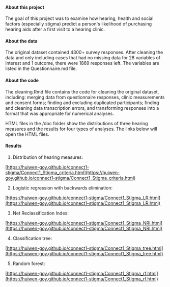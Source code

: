 #### About this project
 
The goal of this project was to examine how hearing, health and social factors (especially stigma) predict a person's likelihood of purchasing hearing aids after a first visit to a hearing clinic. 
 
#### About the data
 
The original dataset contained 4300+ survey responses. After cleaning the data and only including cases that had no missing data for 28 variables of interest and 1 outcome, there were 1869 responses left. The variables are listed in the Questionnaire.md file. 
 
#### About the code
 
The cleaning.Rmd file contains the code for cleaning the original dataset, including: merging data from questionnaire responses, clinic measurements and consent forms; finding and excluding duplicated participants; finding and cleaning data transcription errors, and transforming responses into a format that was appropriate for numerical analyses.
 
HTML files in the /doc folder show the distributions of three hearing measures and the results for four types of analyses. The links below will open the HTML files.
 
#### Results

1. Distribution of hearing measures:
 
[https://huiwen-goy.github.io/connect1-stigma/Connect1_Stigma_criteria.html](https://huiwen-goy.github.io/connect1-stigma/Connect1_Stigma_criteria.html)

2. Logistic regression with backwards elimination:

[https://huiwen-goy.github.io/connect1-stigma/Connect1_Stigma_LR.html](https://huiwen-goy.github.io/connect1-stigma/Connect1_Stigma_LR.html)

3. Net Reclassification Index:

[https://huiwen-goy.github.io/connect1-stigma/Connect1_Stigma_NRI.html](https://huiwen-goy.github.io/connect1-stigma/Connect1_Stigma_NRI.html)

4. Classification tree:

[https://huiwen-goy.github.io/connect1-stigma/Connect1_Stigma_tree.html](https://huiwen-goy.github.io/connect1-stigma/Connect1_Stigma_tree.html)

5. Random forest:

[https://huiwen-goy.github.io/connect1-stigma/Connect1_Stigma_rf.html](https://huiwen-goy.github.io/connect1-stigma/Connect1_Stigma_rf.html)

